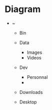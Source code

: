 # Diagram
* ~

    * Bin
    
    * Data

        * Images
        * Videos
    * Dev

        * Personnal
        * 

    * Downloads

    * Desktop